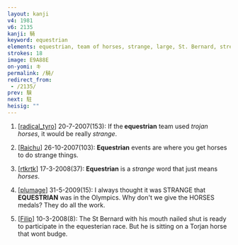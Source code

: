 ```yaml
---
layout: kanji
v4: 1981
v6: 2135
kanji: 騎
keyword: equestrian
elements: equestrian, team of horses, strange, large, St. Bernard, street, nail, spike, mouth
strokes: 18
image: E9A88E
on-yomi: キ
permalink: /騎/
redirect_from:
 - /2135/
prev: 験
next: 駐
heisig: ""
---
```


1) [<a href="http://kanji.koohii.com/profile/radical_tyro">radical_tyro</a>] 20-7-2007(153): If the<strong> equestrian</strong> team used <em>trojan horses</em>, it would be really <em>strange</em>.

2) [<a href="http://kanji.koohii.com/profile/Raichu">Raichu</a>] 26-10-2007(103): <strong>Equestrian</strong> events are where you get horses to do strange things.

3) [<a href="http://kanji.koohii.com/profile/rtkrtk">rtkrtk</a>] 17-3-2008(37): <strong>Equestrian</strong> is a <em>strange</em> word that just means <em>horses</em>.

4) [<a href="http://kanji.koohii.com/profile/plumage">plumage</a>] 31-5-2009(15): I always thought it was STRANGE that<strong> EQUESTRIAN</strong> was in the Olympics. Why don&#039;t we give the HORSES medals? They do all the work.

5) [<a href="http://kanji.koohii.com/profile/Filip">Filip</a>] 10-3-2008(8): The St Bernard with his mouth nailed shut is ready to participate in the equesterian race. But he is sitting on a Torjan horse that wont budge.

